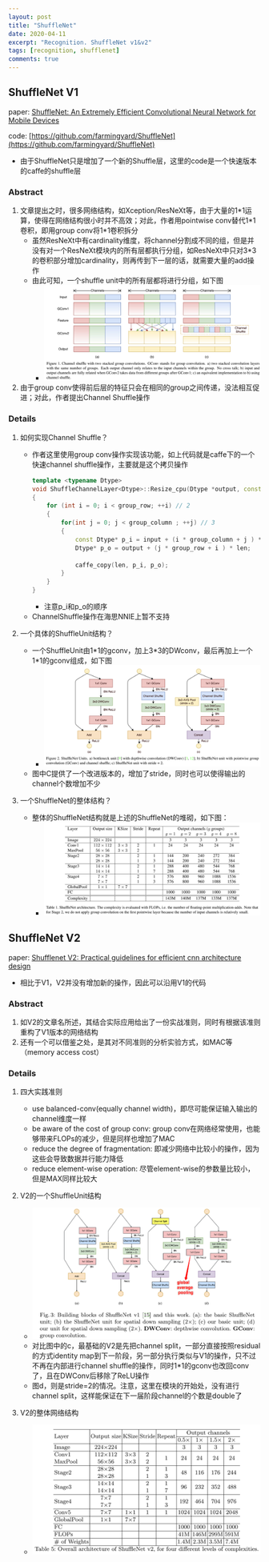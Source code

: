 ```yaml
---
layout: post
title: "ShuffleNet"
date: 2020-04-11
excerpt: "Recognition. ShuffleNet v1&v2"
tags: [recognition, shufflenet]
comments: true
---
```



## ShuffleNet V1
paper: [ShuffleNet: An Extremely Efficient Convolutional Neural Network for Mobile Devices](https://arxiv.org/abs/1707.01083)

code: [https://github.com/farmingyard/ShuffleNet](https://github.com/farmingyard/ShuffleNet)
* 由于ShuffleNet只是增加了一个新的Shuffle层，这里的code是一个快速版本的caffe的shuffle层


### Abstract
1. 文章提出之时，很多网络结构，如Xception/ResNeXt等，由于大量的1\*1运算，使得在网络结构很小时并不高效；对此，作者用pointwise conv替代1\*1卷积，即用group conv将1\*1卷积拆分
    * 虽然ResNeXt中有cardinality维度，将channel分割成不同的组，但是并没有对一个ResNeXt模块内的所有层都执行分组，如ResNeXt中只对3\*3的卷积部分增加cardinality，则再传到下一层的话，就需要大量的add操作
    * 由此可知，一个shuffle unit中的所有层都将进行分组，如下图
        * ![Shuffle Unit](../assets/attachments/netlite/lite1_shufflenet_v1_channel_shuffle.png)
2. 由于group conv使得前后层的特征只会在相同的group之间传递，没法相互促进；对此，作者提出Channel Shuffle操作

### Details
1. 如何实现Channel Shuffle？
    * 作者这里使用group conv操作实现该功能，如上代码就是caffe下的一个快速channel shuffle操作，主要就是这个拷贝操作
        ```C++
        template <typename Dtype>
        void ShuffleChannelLayer<Dtype>::Resize_cpu(Dtype *output, const Dtype *input, int group_row, int group_column, int len)
        {
            for (int i = 0; i < group_row; ++i) // 2
            {
                for(int j = 0; j < group_column ; ++j) // 3
                {
                    const Dtype* p_i = input + (i * group_column + j ) * len;
                    Dtype* p_o = output + (j * group_row + i ) * len;

                    caffe_copy(len, p_i, p_o);
                }
            }
        }
        ```
        * 注意p_i和p_o的顺序
    * ChannelShuffle操作在海思NNIE上暂不支持

2. 一个具体的ShuffleUnit结构？
    * 一个ShuffleUnit由1\*1的gconv，加上3\*3的DWconv，最后再加上一个1\*1的gconv组成，如下图
        * ![ShuffleNet Unit](../assets/attachments/netlite/lite1_shufflenet_v1_shuffle_unit.png)
    * 图中C提供了一个改进版本的，增加了stride，同时也可以使得输出的channel个数增加不少

3. 一个ShuffleNet的整体结构？
    * 整体的ShuffleNet结构就是上述的ShuffleNet的堆砌，如下图：
        * ![ShuffleNet Architecture](../assets/attachments/netlite/lite1_shufflenet_v1_shuffle_architecture.png)


## ShuffleNet V2

paper: [Shufflenet V2: Practical guidelines for efficient cnn architecture design](https://arxiv.org/abs/1807.11164)

* 相比于V1，V2并没有增加新的操作，因此可以沿用V1的代码

### Abstract
1. 如V2的文章名所述，其结合实际应用给出了一份实战准则，同时有根据该准则重构了V1版本的网络结构
2. 还有一个可以借鉴之处，是其对不同准则的分析实验方式，如MAC等（memory access cost）

### Details
1. 四大实践准则
    * use balanced-conv(equally channel width)，即尽可能保证输入输出的channel维度一样
    * be aware of the cost of group conv: group conv在网络经常使用，也能够带来FLOPs的减少，但是同样也增加了MAC
    * reduce the degree of fragmentation: 即减少网络中比较小的操作，因为这些会导致数据并行能力降低
    * reduce element-wise operation: 尽管element-wise的参数量比较小，但是MAX同样比较大

2. V2的一个ShuffleUnit结构
    * ![ShuffleNet V2 ShuffleUnit](../assets/attachments/netlite/lite1_shufflenet_v2_block.png)
    * 对比图中的c，最基础的V2是先把channel split，一部分直接按照residual的方式identity map到下一阶段，另一部分执行类似与V1的操作，只不过不再在内部进行channel shuffle的操作，同时1\*1的gconv也改回conv了，且在DWConv后移除了ReLU操作
    * 图d，则是stride=2的情况。注意，这里在模块的开始处，没有进行channel split，这样能保证在下一届阶段channel的个数是double了

3. V2的整体网络结构
    * ![ShuffleNet V2 ShuffleUnit](../assets/attachments/netlite/lite1_shufflenet_v2_shuffle_architecture.png)